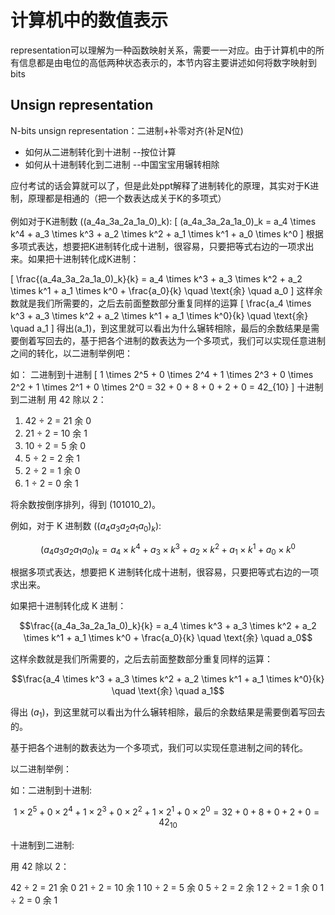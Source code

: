 # 计算机中的数值表示




representation可以理解为一种函数映射关系，需要一一对应。由于计算机中的所有信息都是由电位的高低两种状态表示的，本节内容主要讲述如何将数字映射到bits

## Unsign representation
N-bits unsign representation：二进制+补零对齐(补足N位)
 - 如何从二进制转化到十进制 --按位计算
 - 如何从十进制转化到二进制 --中国宝宝用辗转相除

应付考试的话会算就可以了，但是此处ppt解释了进制转化的原理，其实对于K进制，原理都是相通的（把一个数表达成关于K的多项式）
<br><br>
例如对于K进制数 \((a_4a_3a_2a_1a_0)_k\):
\[
 (a_4a_3a_2a_1a_0)_k = a_4 \times k^4 + a_3 \times k^3 + a_2 \times k^2 + a_1 \times k^1 + a_0 \times k^0
\]
根据多项式表达，想要把K进制转化成十进制，很容易，只要把等式右边的一项求出来。如果把十进制转化成K进制：

\[
 \frac{(a_4a_3a_2a_1a_0)_k}{k} = a_4 \times k^3 + a_3 \times k^2 + a_2 \times k^1 + a_1 \times k^0 + \frac{a_0}{k} \quad \text{余} \quad a_0
\]
这样余数就是我们所需要的，之后去前面整数部分重复同样的运算
\[
 \frac{a_4 \times k^3 + a_3 \times k^2 + a_2 \times k^1 + a_1 \times k^0}{k} \quad \text{余} \quad a_1
\]
得出\(a_1\)，到这里就可以看出为什么辗转相除，最后的余数结果是需要倒着写回去的，基于把各个进制的数表达为一个多项式，我们可以实现任意进制之间的转化，以二进制举例吧：


如：
二进制到十进制
\[
1 \times 2^5 + 0 \times 2^4 + 1 \times 2^3 + 0 \times 2^2 + 1 \times 2^1 + 0 \times 2^0 = 32 + 0 + 8 + 0 + 2 + 0 = 42_{10}
\]
十进制到二进制
用 42 除以 2：

1. 42 ÷ 2 = 21 余 0
2. 21 ÷ 2 = 10 余 1
3. 10 ÷ 2 = 5 余 0
4. 5 ÷ 2 = 2 余 1
5. 2 ÷ 2 = 1 余 0
6. 1 ÷ 2 = 0 余 1

将余数按倒序排列，得到 \(101010_2\)。



例如，对于 K 进制数 $((a_4a_3a_2a_1a_0)_k)$:

$$(a_4a_3a_2a_1a_0)_k = a_4 \times k^4 + a_3 \times k^3 + a_2 \times k^2 + a_1 \times k^1 + a_0 \times k^0$$

根据多项式表达，想要把 K 进制转化成十进制，很容易，只要把等式右边的一项求出来。

如果把十进制转化成 K 进制：

$$\frac{(a_4a_3a_2a_1a_0)_k}{k} = a_4 \times k^3 + a_3 \times k^2 + a_2 \times k^1 + a_1 \times k^0 + \frac{a_0}{k} \quad \text{余} \quad a_0$$

这样余数就是我们所需要的，之后去前面整数部分重复同样的运算：

$$\frac{a_4 \times k^3 + a_3 \times k^2 + a_2 \times k^1 + a_1 \times k^0}{k} \quad \text{余} \quad a_1$$

得出 $(a_1)$，到这里就可以看出为什么辗转相除，最后的余数结果是需要倒着写回去的。

基于把各个进制的数表达为一个多项式，我们可以实现任意进制之间的转化。

以二进制举例：

如：二进制到十进制:

$$1 \times 2^5 + 0 \times 2^4 + 1 \times 2^3 + 0 \times 2^2 + 1 \times 2^1 + 0 \times 2^0 = 32 + 0 + 8 + 0 + 2 + 0 = 42_{10}$$

十进制到二进制:

用 42 除以 2：

42 ÷ 2 = 21 余 0
21 ÷ 2 = 10 余 1
10 ÷ 2 = 5 余 0
5 ÷ 2 = 2 余 1
2 ÷ 2 = 1 余 0
1 ÷ 2 = 0 余 1
